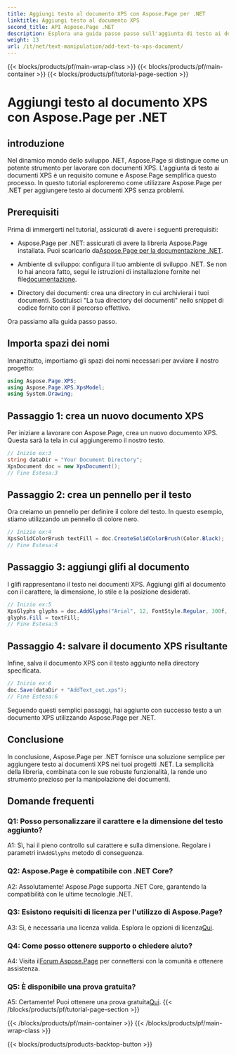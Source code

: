 ```yaml
---
title: Aggiungi testo al documento XPS con Aspose.Page per .NET
linktitle: Aggiungi testo al documento XPS
second_title: API Aspose.Page .NET
description: Esplora una guida passo passo sull'aggiunta di testo ai documenti XPS utilizzando Aspose.Page per .NET. Migliora i tuoi progetti .NET senza sforzo.
weight: 13
url: /it/net/text-manipulation/add-text-to-xps-document/
---
```


{{< blocks/products/pf/main-wrap-class >}}
{{< blocks/products/pf/main-container >}}
{{< blocks/products/pf/tutorial-page-section >}}

# Aggiungi testo al documento XPS con Aspose.Page per .NET

## introduzione

Nel dinamico mondo dello sviluppo .NET, Aspose.Page si distingue come un potente strumento per lavorare con documenti XPS. L'aggiunta di testo ai documenti XPS è un requisito comune e Aspose.Page semplifica questo processo. In questo tutorial esploreremo come utilizzare Aspose.Page per .NET per aggiungere testo ai documenti XPS senza problemi.

## Prerequisiti

Prima di immergerti nel tutorial, assicurati di avere i seguenti prerequisiti:

- Aspose.Page per .NET: assicurati di avere la libreria Aspose.Page installata. Puoi scaricarlo da[Aspose.Page per la documentazione .NET](https://reference.aspose.com/page/net/).

-  Ambiente di sviluppo: configura il tuo ambiente di sviluppo .NET. Se non lo hai ancora fatto, segui le istruzioni di installazione fornite nel file[documentazione](https://reference.aspose.com/page/net/).

- Directory dei documenti: crea una directory in cui archivierai i tuoi documenti. Sostituisci "La tua directory dei documenti" nello snippet di codice fornito con il percorso effettivo.

Ora passiamo alla guida passo passo.

## Importa spazi dei nomi

Innanzitutto, importiamo gli spazi dei nomi necessari per avviare il nostro progetto:

```csharp
using Aspose.Page.XPS;
using Aspose.Page.XPS.XpsModel;
using System.Drawing;
```

## Passaggio 1: crea un nuovo documento XPS

Per iniziare a lavorare con Aspose.Page, crea un nuovo documento XPS. Questa sarà la tela in cui aggiungeremo il nostro testo.

```csharp
// Inizio ex:3
string dataDir = "Your Document Directory";
XpsDocument doc = new XpsDocument();
// Fine Estesa:3
```

## Passaggio 2: crea un pennello per il testo

Ora creiamo un pennello per definire il colore del testo. In questo esempio, stiamo utilizzando un pennello di colore nero.

```csharp
// Inizio ex:4
XpsSolidColorBrush textFill = doc.CreateSolidColorBrush(Color.Black);
// Fine Estesa:4
```

## Passaggio 3: aggiungi glifi al documento

I glifi rappresentano il testo nei documenti XPS. Aggiungi glifi al documento con il carattere, la dimensione, lo stile e la posizione desiderati.

```csharp
// Inizio ex:5
XpsGlyphs glyphs = doc.AddGlyphs("Arial", 12, FontStyle.Regular, 300f, 450f, "Hello World!");
glyphs.Fill = textFill;
// Fine Estesa:5
```

## Passaggio 4: salvare il documento XPS risultante

Infine, salva il documento XPS con il testo aggiunto nella directory specificata.

```csharp
// Inizio ex:6
doc.Save(dataDir + "AddText_out.xps");
// Fine Estesa:6
```

Seguendo questi semplici passaggi, hai aggiunto con successo testo a un documento XPS utilizzando Aspose.Page per .NET.

## Conclusione

In conclusione, Aspose.Page per .NET fornisce una soluzione semplice per aggiungere testo ai documenti XPS nei tuoi progetti .NET. La semplicità della libreria, combinata con le sue robuste funzionalità, la rende uno strumento prezioso per la manipolazione dei documenti.

## Domande frequenti

### Q1: Posso personalizzare il carattere e la dimensione del testo aggiunto?

 A1: Sì, hai il pieno controllo sul carattere e sulla dimensione. Regolare i parametri in`AddGlyphs` metodo di conseguenza.

### Q2: Aspose.Page è compatibile con .NET Core?

A2: Assolutamente! Aspose.Page supporta .NET Core, garantendo la compatibilità con le ultime tecnologie .NET.

### Q3: Esistono requisiti di licenza per l'utilizzo di Aspose.Page?

 A3: Sì, è necessaria una licenza valida. Esplora le opzioni di licenza[Qui](https://purchase.aspose.com/buy).

### Q4: Come posso ottenere supporto o chiedere aiuto?

 A4: Visita il[Forum Aspose.Page](https://forum.aspose.com/c/page/39) per connettersi con la comunità e ottenere assistenza.

### Q5: È disponibile una prova gratuita?

 A5: Certamente! Puoi ottenere una prova gratuita[Qui](https://releases.aspose.com/).
{{< /blocks/products/pf/tutorial-page-section >}}

{{< /blocks/products/pf/main-container >}}
{{< /blocks/products/pf/main-wrap-class >}}

{{< blocks/products/products-backtop-button >}}
